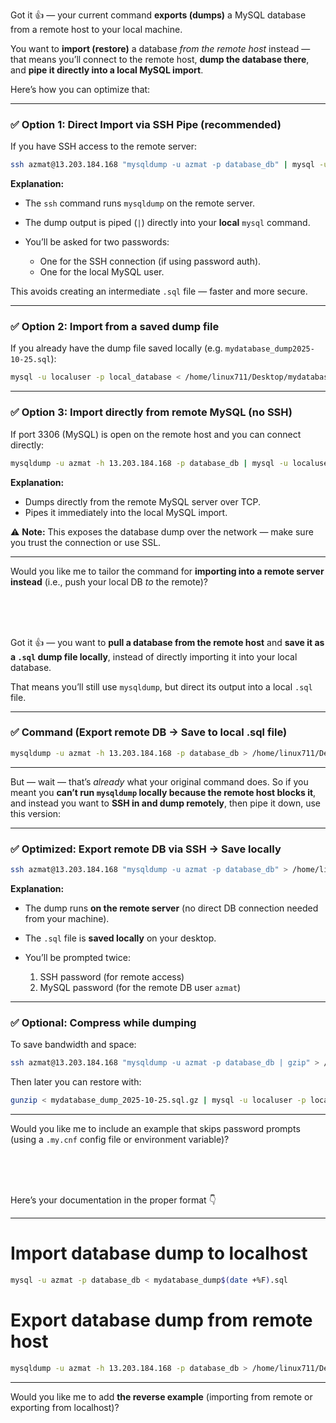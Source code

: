 Got it 👍 — your current command **exports (dumps)** a MySQL database from a remote host to your local machine.

You want to **import (restore)** a database *from the remote host* instead — that means you’ll connect to the remote host, **dump the database there**, and **pipe it directly into a local MySQL import**.

Here’s how you can optimize that:

---

### ✅ **Option 1: Direct Import via SSH Pipe (recommended)**

If you have SSH access to the remote server:

```bash
ssh azmat@13.203.184.168 "mysqldump -u azmat -p database_db" | mysql -u localuser -p local_database
```

**Explanation:**

* The `ssh` command runs `mysqldump` on the remote server.
* The dump output is piped (`|`) directly into your **local** `mysql` command.
* You’ll be asked for two passwords:

  * One for the SSH connection (if using password auth).
  * One for the local MySQL user.

This avoids creating an intermediate `.sql` file — faster and more secure.

---

### ✅ **Option 2: Import from a saved dump file**

If you already have the dump file saved locally (e.g. `mydatabase_dump2025-10-25.sql`):

```bash
mysql -u localuser -p local_database < /home/linux711/Desktop/mydatabase_dump2025-10-25.sql
```

---

### ✅ **Option 3: Import directly from remote MySQL (no SSH)**

If port 3306 (MySQL) is open on the remote host and you can connect directly:

```bash
mysqldump -u azmat -h 13.203.184.168 -p database_db | mysql -u localuser -p local_database
```

**Explanation:**

* Dumps directly from the remote MySQL server over TCP.
* Pipes it immediately into the local MySQL import.

⚠️ **Note:** This exposes the database dump over the network — make sure you trust the connection or use SSL.

---

Would you like me to tailor the command for **importing into a remote server instead** (i.e., push your local DB *to* the remote)?


<br><br><br>


Got it 👍 — you want to **pull a database from the remote host** and **save it as a `.sql` dump file locally**, instead of directly importing it into your local database.

That means you’ll still use `mysqldump`, but direct its output into a local `.sql` file.

---

### ✅ **Command (Export remote DB → Save to local .sql file)**

```bash
mysqldump -u azmat -h 13.203.184.168 -p database_db > /home/linux711/Desktop/mydatabase_dump_$(date +%F).sql
```

---

But — wait — that’s *already* what your original command does.
So if you meant you **can’t run `mysqldump` locally because the remote host blocks it**, and instead you want to **SSH in and dump remotely**, then pipe it down, use this version:

---

### ✅ **Optimized: Export remote DB via SSH → Save locally**

```bash
ssh azmat@13.203.184.168 "mysqldump -u azmat -p database_db" > /home/linux711/Desktop/mydatabase_dump_$(date +%F).sql
```

**Explanation:**

* The dump runs **on the remote server** (no direct DB connection needed from your machine).
* The `.sql` file is **saved locally** on your desktop.
* You’ll be prompted twice:

  1. SSH password (for remote access)
  2. MySQL password (for the remote DB user `azmat`)

---

### ✅ Optional: Compress while dumping

To save bandwidth and space:

```bash
ssh azmat@13.203.184.168 "mysqldump -u azmat -p database_db | gzip" > /home/linux711/Desktop/mydatabase_dump_$(date +%F).sql.gz
```

Then later you can restore with:

```bash
gunzip < mydatabase_dump_2025-10-25.sql.gz | mysql -u localuser -p local_database
```

---

Would you like me to include an example that skips password prompts (using a `.my.cnf` config file or environment variable)?


<br><br><br>


Here’s your documentation in the proper format 👇

---

# Import database dump to localhost

```bash
mysql -u azmat -p database_db < mydatabase_dump$(date +%F).sql
```

# Export database dump from remote host

```bash
mysqldump -u azmat -h 13.203.184.168 -p database_db > /home/linux711/Desktop/mydatabase_dump$(date +%F).sql
```

---

Would you like me to add **the reverse example** (importing from remote or exporting from localhost)?
